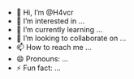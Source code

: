 - 👋 Hi, I’m @H4vcr
- 👀 I’m interested in ...
- 🌱 I’m currently learning ...
- 💞️ I’m looking to collaborate on ...
- 📫 How to reach me ...
- 😄 Pronouns: ...
- ⚡ Fun fact: ...

<!---
H4vcr/H4vcr is a ✨ special ✨ repository because its `README.md` (this file) appears on your GitHub profile.
You can click the Preview link to take a look at your changes.
--->
